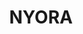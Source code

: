 ---
lastmod: '2025-04-06T06:05:20+00:00'
latitude: -35.53527298
layout: suburb
longitude: 145.9759818
postcode: '2646'
state: NSW
title: NYORA
url: /nsw/nyora/
---